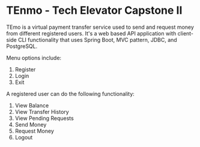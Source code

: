 # TEnmo - Tech Elevator Capstone II

TEmo is a virtual payment transfer service used to send and request money from different registered users. 
It's a web based API application with client-side CLI functionality that uses Spring Boot, MVC pattern, JDBC, and PostgreSQL.

Menu options include: 
1. Register
2. Login
3. Exit

A registered user can do the following functionality: 
1. View Balance
2. View Transfer History
3. View Pending Requests
4. Send Money
5. Request Money
6. Logout
